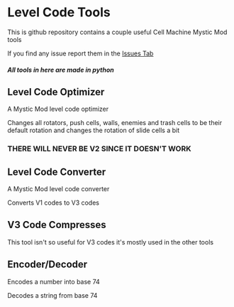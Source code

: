 # Level Code Tools
This is github repository contains a couple useful Cell Machine Mystic Mod tools

If you find any issue report them in the [Issues Tab](https://github.com/BlockOG/Level-Code-Tools/issues)

##### All tools in here are made in python

## Level Code Optimizer
A Mystic Mod level code optimizer

Changes all rotators, push cells, walls, enemies and trash cells to be their default rotation and changes the rotation of slide cells a bit
### THERE WILL NEVER BE V2 SINCE IT DOESN'T WORK

## Level Code Converter
A Mystic Mod level code converter

Converts V1 codes to V3 codes

## V3 Code Compresses
This tool isn't so useful for V3 codes it's mostly used in the other tools

## Encoder/Decoder
Encodes a number into base 74

Decodes a string from base 74
